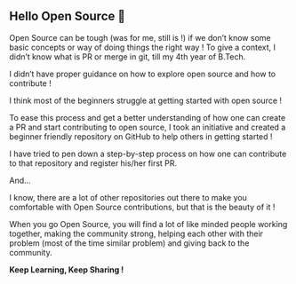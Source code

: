 ## Hello Open Source 👋

Open Source can be tough (was for me, still is !) if we don’t know some basic concepts or way of doing things the right way !
To give a context, I didn’t know what is PR or merge in git, till my 4th year of B.Tech.

I didn’t have proper guidance on how to explore open source and how to contribute !

I think most of the beginners struggle at getting started with open source !

To ease this process and get a better understanding of how one can create a PR and start contributing to open source, I took an initiative and created a beginner friendly repository on GitHub to help others in getting started !

I have tried to pen down a step-by-step process on how one can contribute to that repository and register his/her first PR.

And...

I know, there are a lot of other repositories out there to make you comfortable with Open Source contributions, but that is the beauty of it ! 

When you go Open Source, you will find a lot of like minded people working together, making the community strong, helping each other with their problem (most of the time similar problem) and giving back to the community.

**Keep Learning, Keep Sharing !**